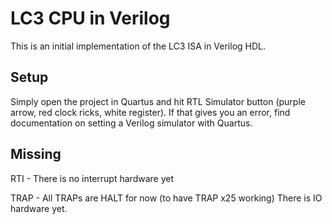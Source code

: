 LC3 CPU in Verilog
==================
This is an initial implementation of the LC3 ISA in Verilog HDL.


Setup
-----
Simply open the project in Quartus and hit RTL Simulator button (purple arrow, red clock ricks, white register).
If that gives you an error, find documentation on setting a Verilog simulator with Quartus.


Missing
-------
RTI - There is no interrupt hardware yet

TRAP - All TRAPs are HALT for now (to have TRAP x25 working)
	   There is IO hardware yet.
